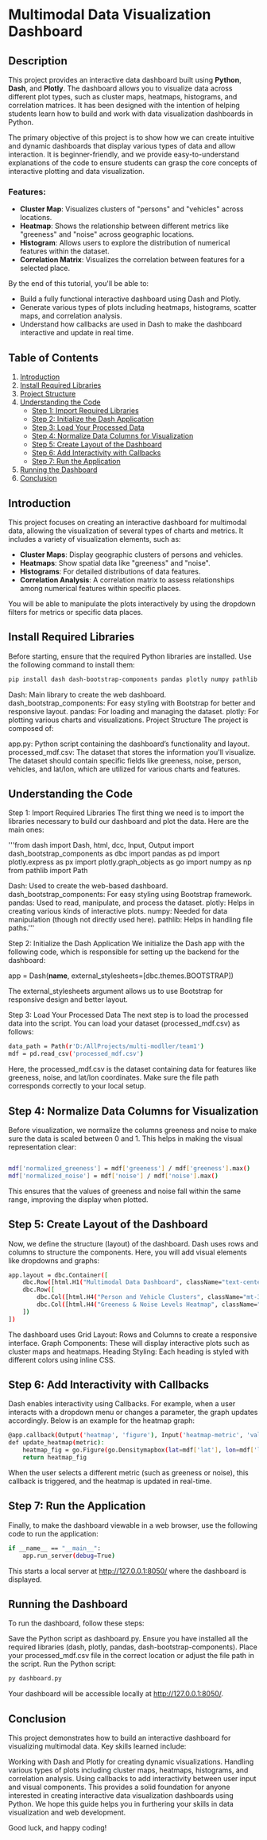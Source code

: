 # Multimodal Data Visualization Dashboard

## Description

This project provides an interactive data dashboard built using **Python**, **Dash**, and **Plotly**. The dashboard allows you to visualize data across different plot types, such as cluster maps, heatmaps, histograms, and correlation matrices. It has been designed with the intention of helping students learn how to build and work with data visualization dashboards in Python.

The primary objective of this project is to show how we can create intuitive and dynamic dashboards that display various types of data and allow interaction. It is beginner-friendly, and we provide easy-to-understand explanations of the code to ensure students can grasp the core concepts of interactive plotting and data visualization.

### Features:
- **Cluster Map**: Visualizes clusters of "persons" and "vehicles" across locations.
- **Heatmap**: Shows the relationship between different metrics like "greeness" and "noise" across geographic locations.
- **Histogram**: Allows users to explore the distribution of numerical features within the dataset.
- **Correlation Matrix**: Visualizes the correlation between features for a selected place.

By the end of this tutorial, you'll be able to:
- Build a fully functional interactive dashboard using Dash and Plotly.
- Generate various types of plots including heatmaps, histograms, scatter maps, and correlation analysis.
- Understand how callbacks are used in Dash to make the dashboard interactive and update in real time.

## Table of Contents
1. [Introduction](#introduction)
2. [Install Required Libraries](#install-required-libraries)
3. [Project Structure](#project-structure)
4. [Understanding the Code](#understanding-the-code)
   - [Step 1: Import Required Libraries](#step-1-import-required-libraries)
   - [Step 2: Initialize the Dash Application](#step-2-initialize-the-dash-application)
   - [Step 3: Load Your Processed Data](#step-3-load-your-processed-data)
   - [Step 4: Normalize Data Columns for Visualization](#step-4-normalize-data-columns-for-visualization)
   - [Step 5: Create Layout of the Dashboard](#step-5-create-layout-of-the-dashboard)
   - [Step 6: Add Interactivity with Callbacks](#step-6-add-interactivity-with-callbacks)
   - [Step 7: Run the Application](#step-7-run-the-application)
5. [Running the Dashboard](#running-the-dashboard)
6. [Conclusion](#conclusion)

## Introduction

This project focuses on creating an interactive dashboard for multimodal data, allowing the visualization of several types of charts and metrics. It includes a variety of visualization elements, such as:
- **Cluster Maps**: Display geographic clusters of persons and vehicles.
- **Heatmaps**: Show spatial data like "greeness" and "noise".
- **Histograms**: For detailed distributions of data features.
- **Correlation Analysis**: A correlation matrix to assess relationships among numerical features within specific places.

You will be able to manipulate the plots interactively by using the dropdown filters for metrics or specific data places.

## Install Required Libraries

Before starting, ensure that the required Python libraries are installed. Use the following command to install them:

```bash
pip install dash dash-bootstrap-components pandas plotly numpy pathlib

```

Dash: Main library to create the web dashboard.
dash_bootstrap_components: For easy styling with Bootstrap for better and responsive layout.
pandas: For loading and managing the dataset.
plotly: For plotting various charts and visualizations.
Project Structure
The project is composed of:

app.py: Python script containing the dashboard’s functionality and layout.
processed_mdf.csv: The dataset that stores the information you'll visualize.
The dataset should contain specific fields like greeness, noise, person, vehicles, and lat/lon, which are utilized for various charts and features.
## Understanding the Code


Step 1: Import Required Libraries
The first thing we need is to import the libraries necessary to build our dashboard and plot the data. Here are the main ones:

'''from dash import Dash, html, dcc, Input, Output
import dash_bootstrap_components as dbc
import pandas as pd
import plotly.express as px
import plotly.graph_objects as go
import numpy as np
from pathlib import Path


Dash: Used to create the web-based dashboard.
dash_bootstrap_components: For easy styling using Bootstrap framework.
pandas: Used to read, manipulate, and process the dataset.
plotly: Helps in creating various kinds of interactive plots.
numpy: Needed for data manipulation (though not directly used here).
pathlib: Helps in handling file paths.'''

Step 2: Initialize the Dash Application
We initialize the Dash app with the following code, which is responsible for setting up the backend for the dashboard:

app = Dash(__name__, external_stylesheets=[dbc.themes.BOOTSTRAP])

The external_stylesheets argument allows us to use Bootstrap for responsive design and better layout.

Step 3: Load Your Processed Data
The next step is to load the processed data into the script. You can load your dataset (processed_mdf.csv) as follows:
```bash
data_path = Path(r'D:/AllProjects/multi-modller/team1')
mdf = pd.read_csv('processed_mdf.csv')
```
Here, the processed_mdf.csv is the dataset containing data for features like greeness, noise, and lat/lon coordinates. Make sure the file path corresponds correctly to your local setup.

## Step 4: Normalize Data Columns for Visualization
Before visualization, we normalize the columns greeness and noise to make sure the data is scaled between 0 and 1. This helps in making the visual representation clear:
```bash

mdf['normalized_greeness'] = mdf['greeness'] / mdf['greeness'].max()
mdf['normalized_noise'] = mdf['noise'] / mdf['noise'].max()
```
This ensures that the values of greeness and noise fall within the same range, improving the display when plotted.
## Step 5: Create Layout of the Dashboard
Now, we define the structure (layout) of the dashboard. Dash uses rows and columns to structure the components. Here, you will add visual elements like dropdowns and graphs:
```bash
app.layout = dbc.Container([
    dbc.Row([html.H1("Multimodal Data Dashboard", className="text-center mt-3 mb-5", style={'color': 'cyan'})]),
    dbc.Row([
        dbc.Col([html.H4("Person and Vehicle Clusters", className="mt-3", style={'color': 'orange'}), dcc.Graph(id='cluster-map')], md=6),
        dbc.Col([html.H4("Greeness & Noise Levels Heatmap", className="mt-3", style={'color': 'lightgreen'}), dcc.Graph(id='heatmap')], md=6),
    ])
])
```
The dashboard uses Grid Layout: Rows and Columns to create a responsive interface.
Graph Components: These will display interactive plots such as cluster maps and heatmaps.
Heading Styling: Each heading is styled with different colors using inline CSS.
## Step 6: Add Interactivity with Callbacks
Dash enables interactivity using Callbacks. For example, when a user interacts with a dropdown menu or changes a parameter, the graph updates accordingly. Below is an example for the heatmap graph:
```bash
@app.callback(Output('heatmap', 'figure'), Input('heatmap-metric', 'value'))
def update_heatmap(metric):
    heatmap_fig = go.Figure(go.Densitymapbox(lat=mdf['lat'], lon=mdf['lon'], z=mdf[metric], radius=20))
    return heatmap_fig
```
When the user selects a different metric (such as greeness or noise), this callback is triggered, and the heatmap is updated in real-time.

## Step 7: Run the Application
Finally, to make the dashboard viewable in a web browser, use the following code to run the application:
```bash
if __name__ == "__main__":
    app.run_server(debug=True)
```
This starts a local server at http://127.0.0.1:8050/ where the dashboard is displayed.
## Running the Dashboard
To run the dashboard, follow these steps:

Save the Python script as dashboard.py.
Ensure you have installed all the required libraries (dash, plotly, pandas, dash-bootstrap-components).
Place your processed_mdf.csv file in the correct location or adjust the file path in the script.
Run the Python script:
```bash
py dashboard.py
```
Your dashboard will be accessible locally at http://127.0.0.1:8050/.

## Conclusion
This project demonstrates how to build an interactive dashboard for visualizing multimodal data. Key skills learned include:

Working with Dash and Plotly for creating dynamic visualizations.
Handling various types of plots including cluster maps, heatmaps, histograms, and correlation analysis.
Using callbacks to add interactivity between user input and visual components.
This provides a solid foundation for anyone interested in creating interactive data visualization dashboards using Python. We hope this guide helps you in furthering your skills in data visualization and web development.

Good luck, and happy coding!
